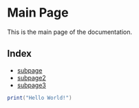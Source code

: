 # Main Page

This is the main page of the documentation.

## Index

- [subpage](./subpage.html)
- [subpage2](./subpage2.html)
- [subpage3](./subfolder/subfolderfile.html)

```lua
print("Hello World!")
```